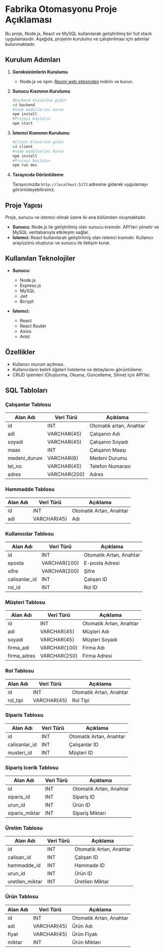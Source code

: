 # Fabrika Otomasyonu Proje Açıklaması

Bu proje, Node.js, React ve MySQL kullanılarak geliştirilmiş bir full stack uygulamasıdır. Aşağıda, projenin kurulumu ve çalıştırılması için adımlar bulunmaktadır.

## Kurulum Adımları

1. **Gereksinimlerin Kurulumu**
   
   - Node.js ve npm: [Resmi web sitesinden](https://nodejs.org) indirin ve kurun.


2. **Sunucu Kısmının Kurulumu**
   ```bash
   #backend klasörüne gidin
   cd backend
   #node modüllerini kurun
   npm install
   #Projeyi başlatın
   npm start
   ```

4. **İstemci Kısmının Kurulumu**
   
   ```bash
   #client klasörüne gidin
   cd client
   #node modüllerini kurun
   npm install
   #Projeyi başlatın
   npm run dev
   ```

5. **Tarayıcıda Görüntüleme**
   
   Tarayıcınızda `http://localhost:5173` adresine giderek uygulamayı görüntüleyebilirsiniz.

## Proje Yapısı

Proje, sunucu ve istemci olmak üzere iki ana bölümden oluşmaktadır.

- **Sunucu:** Node.js ile geliştirilmiş olan sunucu kısmıdır. API'leri yönetir ve MySQL veritabanıyla etkileşim sağlar.
- **İstemci:** React kullanılarak geliştirilmiş olan istemci kısmıdır. Kullanıcı arayüzünü oluşturur ve sunucu ile iletişim kurar.

## Kullanılan Teknolojiler

- **Sunucu:**
  - Node.js
  - Express.js
  - MySQL
  - Jwt
  - Bcrypt

- **İstemci:**
  - React
  - React Router
  - Axios
  - Antd

## Özellikler

- Kullanıcı oturum açılması.
- Kullanıcıların belirli öğeleri listeleme ve detaylarını görüntüleme.
- CRUD işlemleri (Oluşturma, Okuma, Güncelleme, Silme) için API'ler.

## SQL Tabloları

### Çalışanlar Tablosu

| Alan Adı      | Veri Türü  | Açıklama         |
|---------------|------------|------------------|
| id            | INT        | Otomatik artan, Anahtar |
| adi           | VARCHAR(45)| Çalışanın Adı   |
| soyadi        | VARCHAR(45)| Çalışanın Soyadı|
| maas          | INT        | Çalışanın Maaşı |
| medeni_durum  | VARCHAR(6) | Medeni Durumu   |
| tel_no        | VARCHAR(45)| Telefon Numarası|
| adres         | VARCHAR(200)| Adres           |

### Hammadde Tablosu

| Alan Adı  | Veri Türü  | Açıklama         |
|-----------|------------|------------------|
| id        | INT        | Otomatik Artan, Anahtar |
| adi       | VARCHAR(45)| Adı              |

### Kullanıcılar Tablosu

| Alan Adı    | Veri Türü  | Açıklama               |
|-------------|------------|------------------------|
| id          | INT        | Otomatik Artan, Anahtar|
| eposta      | VARCHAR(100)| E-posta Adresi        |
| sifre       | VARCHAR(200)| Şifre                  |
| calisanlar_id | INT      | Çalışan ID             |
| rol_id      | INT        | Rol ID                 |

### Müşteri Tablosu

| Alan Adı     | Veri Türü  | Açıklama             |
|--------------|------------|----------------------|
| id           | INT        | Otomatik Artan, Anahtar|
| adi          | VARCHAR(45)| Müşteri Adı         |
| soyadi       | VARCHAR(45)| Müşteri Soyadı      |
| firma_adi    | VARCHAR(100)| Firma Adı           |
| firma_adres  | VARCHAR(250)| Firma Adresi        |

### Rol Tablosu

| Alan Adı | Veri Türü  | Açıklama               |
|----------|------------|------------------------|
| id       | INT        | Otomatik Artan, Anahtar|
| rol_tipi | VARCHAR(45)| Rol Tipi               |

### Siparis Tablosu

| Alan Adı     | Veri Türü  | Açıklama               |
|--------------|------------|------------------------|
| id           | INT        | Otomatik Artan, Anahtar|
| calisanlar_id| INT        | Çalışanlar ID          |
| musteri_id   | INT        | Müşteri ID             |

### Sipariş Icerik Tablosu

| Alan Adı      | Veri Türü  | Açıklama               |
|---------------|------------|------------------------|
| id            | INT        | Otomatik Artan, Anahtar|
| siparis_id    | INT        | Sipariş ID             |
| urun_id       | INT        | Ürün ID                |
| siparis_miktar| INT        | Sipariş Miktarı        |

### Üretim Tablosu

| Alan Adı         | Veri Türü  | Açıklama               |
|------------------|------------|------------------------|
| id               | INT        | Otomatik Artan, Anahtar|
| calisan_id       | INT        | Çalışan ID             |
| hammadde_id      | INT        | Hammade ID             |
| urun_id          | INT        | Ürün ID                |
| uretilen_miktar  | INT        | Üretilen Miktar        |

### Ürün Tablosu

| Alan Adı  | Veri Türü  | Açıklama             |
|-----------|------------|----------------------|
| id        | INT        | Otomatik Artan, Anahtar|
| adi       | VARCHAR(45)| Ürün Adı            |
| fiyat     | VARCHAR(45)| Ürün Fiyatı         |
| miktar    | INT        | Ürün Miktarı        |